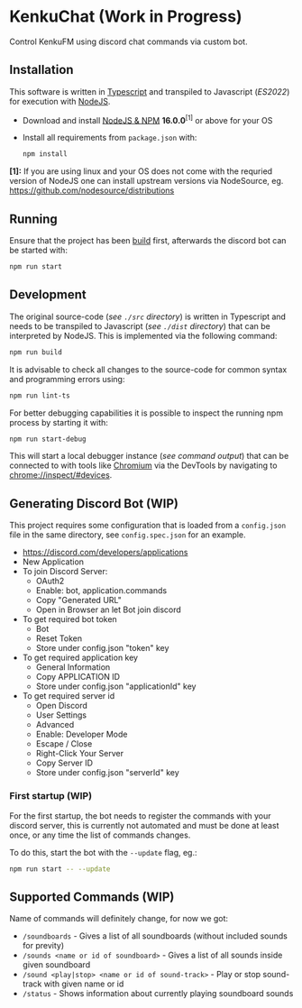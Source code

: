 # KenkuChat (Work in Progress)
Control KenkuFM using discord chat commands via custom bot.

## Installation ##

This software is written in [Typescript](https://www.typescriptlang.org) and transpiled to Javascript (*ES2022*) for execution with [NodeJS](https://nodejs.org).

* Download and install [NodeJS & NPM](https://nodejs.org) **16.0.0**<sup>\[1\]</sup> or above for your OS
* Install all requirements from `package.json` with:

  ```bash
  npm install
  ```

**\[1\]:** If you are using linux and your OS does not come with the requried version of NodeJS one can install upstream versions via NodeSource, eg.
<https://github.com/nodesource/distributions>

## Running ##

Ensure that the project has been [build](#development) first, afterwards the discord bot can be started with:

```bash
npm run start
```

## Development ##

The original source-code (*see `./src` directory*) is written in Typescript and needs to be transpiled to Javascript
(*see `./dist` directory*) that can be interpreted by NodeJS. This is implemented via the following command:

```bash
npm run build
```

It is advisable to check all changes to the source-code for common syntax and programming errors using:

```bash
npm run lint-ts
```

For better debugging capabilities it is possible to inspect the running npm process by starting it with:

```bash
npm run start-debug
```

This will start a local debugger instance (*see command output*) that can be connected to with tools
like [Chromium](https://www.chromium.org/Home) via the DevTools by navigating to <chrome://inspect/#devices>.

## Generating Discord Bot (WIP)
This project requires some configuration that is loaded from a `config.json` file in the same directory, see `config.spec.json` for an example.

- <https://discord.com/developers/applications>
- New Application
- To join Discord Server:
  - OAuth2
  - Enable: bot, application.commands
  - Copy "Generated URL"
  - Open in Browser an let Bot join discord
- To get required bot token
  - Bot
  - Reset Token
  - Store under config.json "token" key
- To get required application key
  - General Information
  - Copy APPLICATION ID
  - Store under config.json "applicationId" key
- To get required server id
  - Open Discord
  - User Settings
  - Advanced
  - Enable: Developer Mode
  - Escape / Close
  - Right-Click Your Server
  - Copy Server ID
  - Store under config.json "serverId" key

### First startup (WIP)
For the first startup, the bot needs to register the commands with your discord server,
this is currently not automated and must be done at least once, or any time the list of commands changes.

To do this, start the bot with the `--update` flag, eg.:
```bash
npm run start -- --update
```

## Supported Commands (WIP)
Name of commands will definitely change, for now we got:
- `/soundboards` - Gives a list of all soundboards (without included sounds for previty)
- `/sounds <name or id of soundboard>` - Gives a list of all sounds inside given soundboard
- `/sound <play|stop> <name or id of sound-track>` - Play or stop sound-track with given name or id
- `/status` - Shows information about currently playing soundboard sounds
